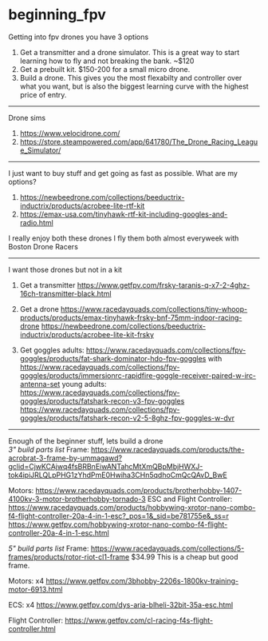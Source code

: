 # beginning_fpv

Getting into fpv drones you have 3 options
1. Get a transmitter and a drone simulator. This is a great way to start learning how to fly and not breaking the bank. ~$120
2. Get a prebuilt kit. $150-200 for a small micro drone.
3. Build a drone. This gives you the most flexabilty and controller over what you want, but is also the biggest learning curve with the highest price of entry.

---

Drone sims
1. https://www.velocidrone.com/
2. https://store.steampowered.com/app/641780/The_Drone_Racing_League_Simulator/

---


I just want to buy stuff and get going as fast as possible. What are my options?
1. https://newbeedrone.com/collections/beeductrix-inductrix/products/acrobee-lite-rtf-kit
2. https://emax-usa.com/tinyhawk-rtf-kit-including-googles-and-radio.html

I really enjoy both these drones I fly them both almost everyweek with Boston Drone Racers


---

I want those drones but not in a kit

1. Get a transmitter
https://www.getfpv.com/frsky-taranis-q-x7-2-4ghz-16ch-transmitter-black.html

2. Get a drone
https://www.racedayquads.com/collections/tiny-whoop-products/products/emax-tinyhawk-frsky-bnf-75mm-indoor-racing-drone
https://newbeedrone.com/collections/beeductrix-inductrix/products/acrobee-lite-kit-frsky

3. Get goggles
adults: 
	https://www.racedayquads.com/collections/fpv-goggles/products/fat-shark-dominator-hdo-fpv-goggles
	with https://www.racedayquads.com/collections/fpv-goggles/products/immersionrc-rapidfire-goggle-receiver-paired-w-irc-antenna-set
young adults:
	https://www.racedayquads.com/collections/fpv-goggles/products/fatshark-recon-v3-fpv-goggles
	https://www.racedayquads.com/collections/fpv-goggles/products/fatshark-recon-v2-5-8ghz-fpv-goggles-w-dvr

---

Enough of the beginner stuff, lets build a drone	
*3" build parts list*
Frame: https://www.racedayquads.com/products/the-acrobrat-3-frame-by-ummagawd?gclid=CjwKCAjwq4fsBRBnEiwANTahcMtXmQBpMbjHWXJ-tok4ipiJRLQLpPHG1zYhdPmE0Hwiha3CHn5qdhoCmQcQAvD_BwE

Motors: https://www.racedayquads.com/products/brotherhobby-1407-4100kv-3-motor-brotherhobby-tornado-3
ESC and Flight Controller: https://www.racedayquads.com/products/hobbywing-xrotor-nano-combo-f4-flight-controller-20a-4-in-1-esc?_pos=1&_sid=be781755e&_ss=r
		https://www.getfpv.com/hobbywing-xrotor-nano-combo-f4-flight-controller-20a-4-in-1-esc.html



*5" build parts list*
Frame: https://www.racedayquads.com/collections/5-frames/products/rotor-riot-cl1-frame $34.99
	This is a cheap but good frame.

Motors: x4 https://www.getfpv.com/3bhobby-2206s-1800kv-training-motor-6913.html

ECS: x4 https://www.getfpv.com/dys-aria-blheli-32bit-35a-esc.html

Flight Controller: https://www.getfpv.com/cl-racing-f4s-flight-controller.html

